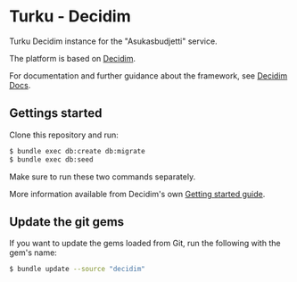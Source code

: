 # Turku - Decidim

Turku Decidim instance for the "Asukasbudjetti" service.

The platform is based on [Decidim](https://github.com/decidim/decidim).

For documentation and further guidance about the framework, see
[Decidim Docs](https://docs.decidim.org/).

## Gettings started

Clone this repository and run:

```bash
$ bundle exec db:create db:migrate
$ bundle exec db:seed
```

Make sure to run these two commands separately.

More information available from Decidim's own
[Getting started guide](https://github.com/decidim/decidim/blob/master/docs/getting_started.md).

## Update the git gems

If you want to update the gems loaded from Git, run the following with the
gem's name:

```bash
$ bundle update --source "decidim"
```
